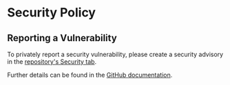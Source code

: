# Security Policy

## Reporting a Vulnerability

To privately report a security vulnerability, please create a security advisory in the [repository's Security tab](https://github.com/skarllot/jab-modules/security/advisories).

Further details can be found in the [GitHub documentation](https://docs.github.com/code-security/security-advisories/guidance-on-reporting-and-writing/privately-reporting-a-security-vulnerability).
